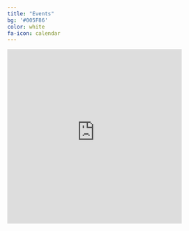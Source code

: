 ```yaml
---
title: "Events"
bg: '#005F86'
color: white
fa-icon: calendar
---
```

<div class="icontain">
<iframe style="border-width: 0;" src="https://www.google.com/calendar/embed?showPrint=0&amp;showTz=0&amp;height=400&amp;wkst=1&amp;bgcolor=%23FFFFFF&amp;src=utexas.edu_mdu20nilbvdtq2eua21kmcs66s%40group.calendar.google.com&amp;color=%23AB8B00&amp;ctz=America%2FChicago" width="400" height="400" frameborder="0" scrolling="no"></iframe>
</div>
